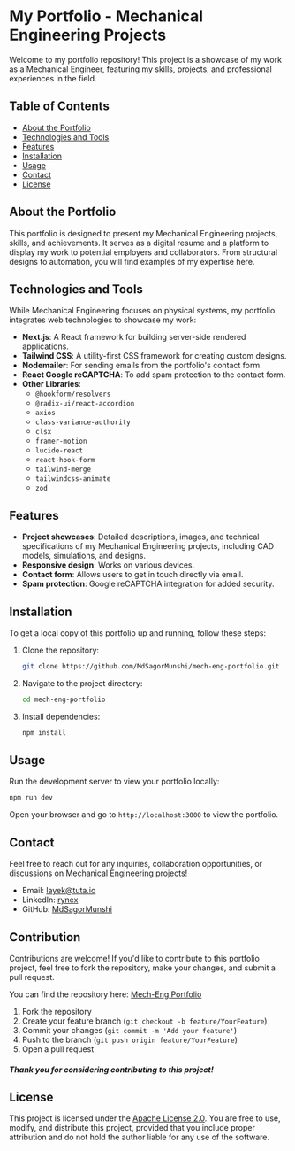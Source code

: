 # My Portfolio - Mechanical Engineering Projects

Welcome to my portfolio repository! This project is a showcase of my work as a Mechanical Engineer, featuring my skills, projects, and professional experiences in the field.

## Table of Contents

- [About the Portfolio](#about-the-portfolio)
- [Technologies and Tools](#technologies-and-tools)
- [Features](#features)
- [Installation](#installation)
- [Usage](#usage)
- [Contact](#contact)
- [License](#license)

## About the Portfolio

This portfolio is designed to present my Mechanical Engineering projects, skills, and achievements. It serves as a digital resume and a platform to display my work to potential employers and collaborators. From structural designs to automation, you will find examples of my expertise here.

## Technologies and Tools

While Mechanical Engineering focuses on physical systems, my portfolio integrates web technologies to showcase my work:

- **Next.js**: A React framework for building server-side rendered applications.
- **Tailwind CSS**: A utility-first CSS framework for creating custom designs.
- **Nodemailer**: For sending emails from the portfolio's contact form.
- **React Google reCAPTCHA**: To add spam protection to the contact form.
- **Other Libraries**:
  - `@hookform/resolvers`
  - `@radix-ui/react-accordion`
  - `axios`
  - `class-variance-authority`
  - `clsx`
  - `framer-motion`
  - `lucide-react`
  - `react-hook-form`
  - `tailwind-merge`
  - `tailwindcss-animate`
  - `zod`

## Features

- **Project showcases**: Detailed descriptions, images, and technical specifications of my Mechanical Engineering projects, including CAD models, simulations, and designs.
- **Responsive design**: Works on various devices.
- **Contact form**: Allows users to get in touch directly via email.
- **Spam protection**: Google reCAPTCHA integration for added security.

## Installation

To get a local copy of this portfolio up and running, follow these steps:

1. Clone the repository:
   ```bash
   git clone https://github.com/MdSagorMunshi/mech-eng-portfolio.git
   ```
2. Navigate to the project directory:
   ```bash
   cd mech-eng-portfolio
   ```
3. Install dependencies:
   ```bash
   npm install
   ```

## Usage

Run the development server to view your portfolio locally:

```bash
npm run dev
```

Open your browser and go to `http://localhost:3000` to view the portfolio.

## Contact

Feel free to reach out for any inquiries, collaboration opportunities, or discussions on Mechanical Engineering projects!

- Email: layek@tuta.io
- LinkedIn: [rynex](https://www.linkedin.com/in/rynex)
- GitHub: [MdSagorMunshi](https://github.com/MdSagorMunshi)

## Contribution

Contributions are welcome! If you'd like to contribute to this portfolio project, feel free to fork the repository, make your changes, and submit a pull request.

You can find the repository here: [Mech-Eng Portfolio](https://github.com/MdSagorMunshi/mech-eng-portfolio)

1. Fork the repository
2. Create your feature branch (`git checkout -b feature/YourFeature`)
3. Commit your changes (`git commit -m 'Add your feature'`)
4. Push to the branch (`git push origin feature/YourFeature`)
5. Open a pull request

#### *Thank you for considering contributing to this project!*

## License

This project is licensed under the [Apache License 2.0](https://www.apache.org/licenses/LICENSE-2.0). You are free to use, modify, and distribute this project, provided that you include proper attribution and do not hold the author liable for any use of the software.

